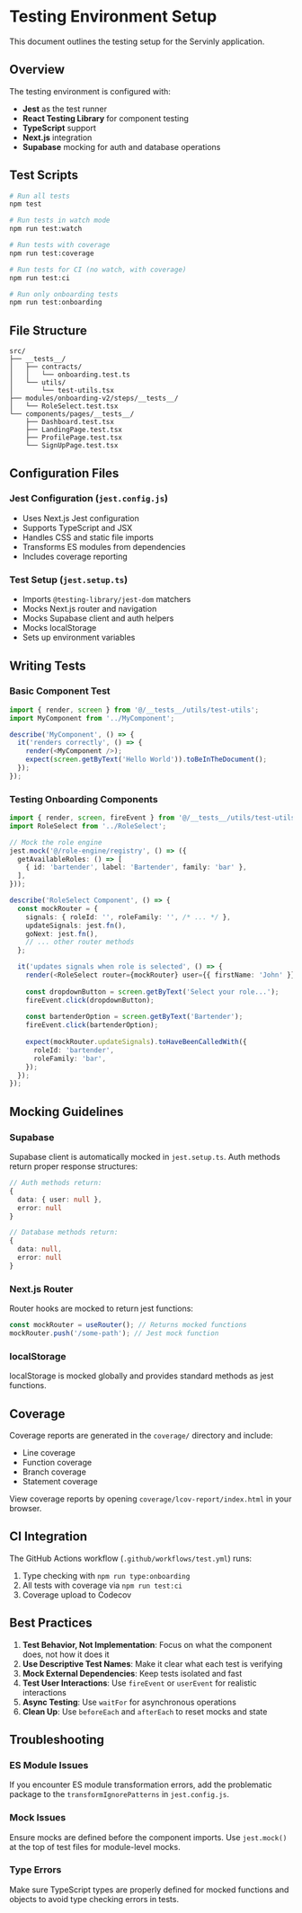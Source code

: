 # Testing Environment Setup

This document outlines the testing setup for the Servinly application.

## Overview

The testing environment is configured with:
- **Jest** as the test runner
- **React Testing Library** for component testing
- **TypeScript** support
- **Next.js** integration
- **Supabase** mocking for auth and database operations

## Test Scripts

```bash
# Run all tests
npm test

# Run tests in watch mode
npm run test:watch

# Run tests with coverage
npm run test:coverage

# Run tests for CI (no watch, with coverage)
npm run test:ci

# Run only onboarding tests
npm run test:onboarding
```

## File Structure

```
src/
├── __tests__/
│   ├── contracts/
│   │   └── onboarding.test.ts
│   └── utils/
│       └── test-utils.tsx
├── modules/onboarding-v2/steps/__tests__/
│   └── RoleSelect.test.tsx
└── components/pages/__tests__/
    ├── Dashboard.test.tsx
    ├── LandingPage.test.tsx
    ├── ProfilePage.test.tsx
    └── SignUpPage.test.tsx
```

## Configuration Files

### Jest Configuration (`jest.config.js`)
- Uses Next.js Jest configuration
- Supports TypeScript and JSX
- Handles CSS and static file imports
- Transforms ES modules from dependencies
- Includes coverage reporting

### Test Setup (`jest.setup.ts`)
- Imports `@testing-library/jest-dom` matchers
- Mocks Next.js router and navigation
- Mocks Supabase client and auth helpers
- Mocks localStorage
- Sets up environment variables

## Writing Tests

### Basic Component Test
```typescript
import { render, screen } from '@/__tests__/utils/test-utils';
import MyComponent from '../MyComponent';

describe('MyComponent', () => {
  it('renders correctly', () => {
    render(<MyComponent />);
    expect(screen.getByText('Hello World')).toBeInTheDocument();
  });
});
```

### Testing Onboarding Components
```typescript
import { render, screen, fireEvent } from '@/__tests__/utils/test-utils';
import RoleSelect from '../RoleSelect';

// Mock the role engine
jest.mock('@/role-engine/registry', () => ({
  getAvailableRoles: () => [
    { id: 'bartender', label: 'Bartender', family: 'bar' },
  ],
}));

describe('RoleSelect Component', () => {
  const mockRouter = {
    signals: { roleId: '', roleFamily: '', /* ... */ },
    updateSignals: jest.fn(),
    goNext: jest.fn(),
    // ... other router methods
  };

  it('updates signals when role is selected', () => {
    render(<RoleSelect router={mockRouter} user={{ firstName: 'John' }} />);
    
    const dropdownButton = screen.getByText('Select your role...');
    fireEvent.click(dropdownButton);
    
    const bartenderOption = screen.getByText('Bartender');
    fireEvent.click(bartenderOption);
    
    expect(mockRouter.updateSignals).toHaveBeenCalledWith({
      roleId: 'bartender',
      roleFamily: 'bar',
    });
  });
});
```

## Mocking Guidelines

### Supabase
Supabase client is automatically mocked in `jest.setup.ts`. Auth methods return proper response structures:

```typescript
// Auth methods return:
{
  data: { user: null },
  error: null
}

// Database methods return:
{
  data: null,
  error: null
}
```

### Next.js Router
Router hooks are mocked to return jest functions:

```typescript
const mockRouter = useRouter(); // Returns mocked functions
mockRouter.push('/some-path'); // Jest mock function
```

### localStorage
localStorage is mocked globally and provides standard methods as jest functions.

## Coverage

Coverage reports are generated in the `coverage/` directory and include:
- Line coverage
- Function coverage
- Branch coverage
- Statement coverage

View coverage reports by opening `coverage/lcov-report/index.html` in your browser.

## CI Integration

The GitHub Actions workflow (`.github/workflows/test.yml`) runs:
1. Type checking with `npm run type:onboarding`
2. All tests with coverage via `npm run test:ci`
3. Coverage upload to Codecov

## Best Practices

1. **Test Behavior, Not Implementation**: Focus on what the component does, not how it does it
2. **Use Descriptive Test Names**: Make it clear what each test is verifying
3. **Mock External Dependencies**: Keep tests isolated and fast
4. **Test User Interactions**: Use `fireEvent` or `userEvent` for realistic interactions
5. **Async Testing**: Use `waitFor` for asynchronous operations
6. **Clean Up**: Use `beforeEach` and `afterEach` to reset mocks and state

## Troubleshooting

### ES Module Issues
If you encounter ES module transformation errors, add the problematic package to the `transformIgnorePatterns` in `jest.config.js`.

### Mock Issues
Ensure mocks are defined before the component imports. Use `jest.mock()` at the top of test files for module-level mocks.

### Type Errors
Make sure TypeScript types are properly defined for mocked functions and objects to avoid type checking errors in tests.
